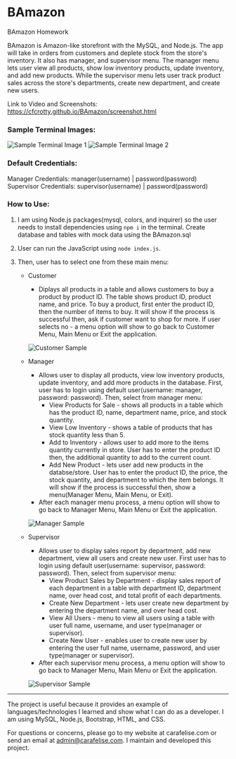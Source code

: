 # BAmazon
BAmazon Homework

BAmazon is Amazon-like storefront with the MySQL, and Node.js. The app will take in orders from customers and deplete stock from the store's inventory. It also has manager, and supervisor menu. The manager menu lets user view all products, show low inventory products, update inventory, and add new products. While the supervisor menu lets user track product sales across the store's departments, create new department, and create new users.

Link to Video and Screenshots: <https://cfcrotty.github.io/BAmazon/screenshot.html>

### Sample Terminal Images:
![Sample Terminal Image 1](https://cfcrotty.github.io/BAmazon/assets/images/main.png)
![Sample Terminal Image 2](https://cfcrotty.github.io/BAmazon/assets/images/customer.png)

### Default Credentials:
Manager Credentials: manager(username) | password(password)
Supervisor Credentials: supervisor(username) | password(password)

### How to Use:
1. I am using Node.js packages(mysql, colors, and inquirer) so the user needs to install dependencies using `npm i` in the terminal. Create database and tables with mock data using the BAmazon.sql

2. User can run the JavaScript using `node index.js`.

3. Then, user has to select one from these main menu:

    - Customer
        * Diplays all products in a table and allows customers to buy a product by product ID. The table shows product ID, product name, and price. To buy a product, first enter the product ID, then the number of items to buy. It will show if the process is successful then, ask if customer want to shop for more. If user selects no - a menu option will show to go back to Customer Menu, Main Menu or Exit the application.

        ![Customer Sample](https://cfcrotty.github.io/BAmazon/assets/images/customer.png)

    - Manager
        * Allows user to display all products, view low inventory products, update inventory, and add more products in the database. First, user has to login using default user(username: manager, password: password). Then, select from manager menu:
            - View Products for Sale - shows all products in a table which has the product ID, name, department name, price, and stock quantity.
            - View Low Inventory - shows a table of products that has stock quantity less than 5.
            - Add to Inventory - allows user to add more to the items quantity currently in store. User has to enter the product ID then, the additional quantity to add to the current count.
            - Add New Product - lets user add new products in the databse/store. User has to enter the product ID, the price, the stock quantity, and department to which the item belongs. It will show if the process is successful then, show a menu(Manager Menu, Main Menu, or Exit).
        * After each manager menu process, a menu option will show to go back to Manager Menu, Main Menu or Exit the application.

        ![Manager Sample](https://cfcrotty.github.io/BAmazon/assets/images/manager3.png)
            
    - Supervisor
        * Allows user to display sales report by department, add new department, view all users and create new user. First user has to login using default user(username: supervisor, password: password). Then, select from supervisor menu:
            - View Product Sales by Department - display sales report of each department in a table with department ID, department name, over head cost, and total profit of each departments.
            - Create New Department - lets user create new department by entering the department name, and over head cost.
            - View All Users - menu to view all users using a table with user full name, username, and user type(manager or supervisor).
            - Create New User - enables user to create new user by entering the user full name, username, password, and user type(manager or supervisor).
        * After each supervisor menu process, a menu option will show to go back to Manager Menu, Main Menu or Exit the application.

        ![Supervisor Sample](https://cfcrotty.github.io/BAmazon/assets/images/supervisor2.png)
            
- - -

The project is useful because it provides an example of languages/technologies I learned and show what I can do as a developer. I am using MySQL, Node.js, Bootstrap, HTML, and CSS.

For questions or concerns, please go to my website at carafelise.com or send an email at admin@carafelise.com. I maintain and developed this project.